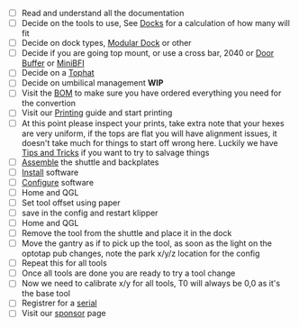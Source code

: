  - [ ] Read and understand all the documentation
 - [ ]  Decide on the tools to use, See [Docks](Docks) for a calculation of how many will fit
 - [ ] Decide on dock types, [Modular Dock](https://github.com/DraftShift/ModularDock) or other
 - [ ] Decide if you are going top mount, or use a cross bar, 2040 or [Door Buffer](https://github.com/DraftShift/DoorBuffer) or [MiniBFI](https://github.com/DraftShift/StealthChanger/tree/main/UserMods/BT123/MiniBFI)
 - [ ] Decide on a [Tophat](https://github.com/DraftShift/Tophat)
 - [ ] Decide on umbilical management **WIP**
 - [ ] Visit the [BOM](Bill-of-Materials) to make sure you have ordered everything you need for the convertion
 - [ ] Visit our [Printing](Printing) guide and start printing
 - [ ] At this point please inspect your prints, take extra note that your hexes are very uniform, if the tops are flat you will have alignment issues, it doesn't take much for things to start off wrong here.  Luckily we have [Tips and Tricks](Printing#tips-and-tricks) if you want to try to salvage things
 - [ ] [Assemble](Assembling) the shuttle and backplates
 - [ ] [Install](Installation) software
 - [ ] [Configure](Configuration) software
 - [ ] Home and QGL
 - [ ] Set tool offset using paper
 - [ ] save in the config and restart klipper
 - [ ] Home and QGL
 - [ ] Remove the tool from the shuttle and place it in the dock
 - [ ] Move the gantry as if to pick up the tool, as soon as the light on the optotap pub changes, note the park x/y/z location for the config
 - [ ] Repeat this for all tools
 - [ ] Once all tools are done you are ready to try a tool change
 - [ ] Now we need to calibrate x/y for all tools, T0 will always be 0,0 as it's the base tool
 - [ ] Registrer for a [serial](Serials)
 - [ ] Visit our [sponsor](https://github.com/sponsors/DraftShift) page
